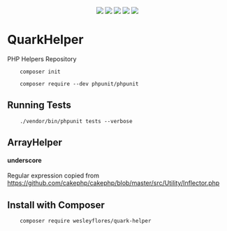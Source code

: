 <p align="center">
    <img src="https://img.shields.io/github/license/MagicalStrangeQuark/QuarkHelper"/>
    <img src="https://img.shields.io/github/last-commit/MagicalStrangeQuark/QuarkHelper"/>
    <img src="https://img.shields.io/circleci/build/github/MagicalStrangeQuark/QuarkHelper/master"/>
    <img src="https://img.shields.io/github/languages/code-size/MagicalStrangeQuark/QuarkHelper"/>
    <img src="https://img.shields.io/github/issues/MagicalStrangeQuark/QuarkHelper"/>
</p>

# QuarkHelper

PHP Helpers Repository

```
    composer init

    composer require --dev phpunit/phpunit
```

## Running Tests

```
    ./vendor/bin/phpunit tests --verbose
```

## ArrayHelper

<h4>underscore</h4>

Regular expression copied from <https://github.com/cakephp/cakephp/blob/master/src/Utility/Inflector.php>

## Install with Composer

```
    composer require wesleyflores/quark-helper
```